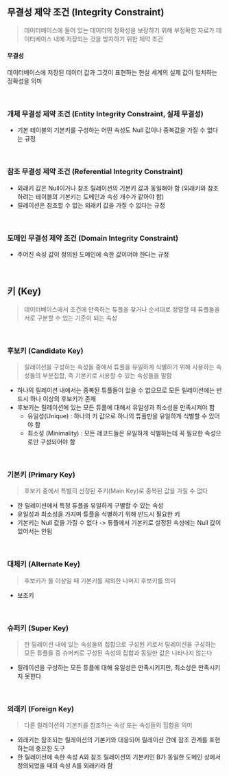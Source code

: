 ## 무결성 제약 조건 (Integrity Constraint)

> 데이터베이스에 들어 있는 데이터의 정확성을 보장하기 위해 부정확한 자료가 데이터베이스 내에 저장되는 것을 방지하기 위한 제약 조건

#### 무결성

데이터베이스에 저장된 데이터 값과 그것이 표현하는 현실 세계의 실제 값이 일치하는 정확성을 의미

<br/>

### 개체 무결성 제약 조건 (Entity Integrity Constraint, 실체 무결성)

- 기본 테이블의 기본키를 구성하는 어떤 속성도 Null 값이나 중복값을 가질 수 없다는 규정

<br/>

### 참조 무결성 제약 조건 (Referential Integrity Constraint)

- 외래키 값은 Null이거나 참조 릴레이션의 기본키 값과 동일해야 함 (외래키와 참조하려는 테이블의 기본키는 도메인과 속성 개수가 같아야 함)
- 릴레이션은 참조할 수 없는 외래키 값을 가질 수 없다는 규정

<br/>

### 도메인 무결성 제약 조건 (Domain Integrity Constraint)

- 주어진 속성 값이 정의된 도메인에 속한 값이어야 한다는 규정

<br/>

## 키 (Key)

> 데이터베이스에서 조건에 만족하는 튜플을 찾거나 순서대로 정렬할 때 튜플들을 서로 구분할 수 있는 기준이 되는 속성

<br/>

### 후보키 (Candidate Key)

> 릴레이션을 구성하는 속성들 중에서 튜플을 유일하게 식별하기 위해 사용하는 속성들의 부분집합, 즉 기본키로 사용할 수 있는 속성들을 말함

- 하나의 릴레이션 내에서는 중복된 튜플들이 있을 수 없으므로 모든 릴레이션에는 반드시 하나 이상의 후보키가 존재
- 후보키는 릴레이션에 있는 모든 튜플에 대해서 유일성과 최소성을 만족시켜야 함
  - 유일성(Unique) : 하나의 키 값으로 하나의 튜플만을 유일하게 식별할 수 있어야 함
  - 최소성 (Minimality) : 모든 레코드들은 유일하게 식별하는데 꼭 필요한 속성으로만 구성되어야 함

<br/>

### 기본키 (Primary Key)

> 후보키 중에서 특별히 선정된 주키(Main Key)로 중복된 값을 가질 수 없다

- 한 릴레이션에서 특정 튜플을 유일하게 구별할 수 있는 속성
- 유일성과 최소성을 가지며 튜플을 식별하기 위해 반드시 필요한 키
- 기본키는 Null 값을 가질 수 없다 -> 튜플에서 기본키로 설정된 속성에는 Null 값이 있어서는 안됨

<br/>

### 대체키 (Alternate Key)

> 후보키가 둘 이상일 때 기본키를 제외한 나머지 후보키를 의미

- 보조키

<br/>

### 슈퍼키 (Super Key)

> 한 릴레이션 내에 있는 속성들의 집합으로 구성된 키로서 릴레이션을 구성하는 모든 튜플들 중 슈퍼키로 구성된 속성의 집합과 동일한 값은 나타나지 않는다

- 릴레이션을 구성하는 모든 튜플에 대해 유일성은 만족시키지만, 최소성은 만족시키지 못한다

<br/>

### 외래키 (Foreign Key)

> 다른 릴레이션의 기본키를 참조하는 속성 또는 속성들의 집합을 의미

- 외래키는 참조되는 릴레이션의 기본키와 대응되어 릴레이션 간에 참조 관계를 표현하는데 중요한 도구
- 한 릴레이션에 속한 속성 A와 참조 릴레이션의 기본키인 B가 동일한 도메인 상에서 정의되었을 때의 속성 A를 외래키라 함
